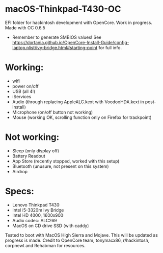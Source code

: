 # macOS-Thinkpad-T430-OC
EFI folder for hackintosh development with OpenCore. Work in progress.
Made with OC 0.6.5
- Remember to generate SMBIOS values! See https://dortania.github.io/OpenCore-Install-Guide/config-laptop.plist/ivy-bridge.html#starting-point for full info.

# Working:
- wifi
- power on/off
- USB (all 4!)
- iServices
- Audio (through replacing AppleALC.kext with VoodooHDA.kext in post-install)
- Microphone (on/off button not working)
- Mouse (working OK, scrolling function only on Firefox for trackpoint)

# Not working:
- Sleep (only display off)
- Battery Readout 
- App Store (recently stopped, worked with this setup)
- Bluetooth (unusure, not present on this system)
- Airdrop

# Specs:
- Lenovo Thinkpad T430
- Intel i5-3320m Ivy Bridge 
- Intel HD 4000, 1600x900
- Audio codec: ALC269
- MacOS on CD drive SSD (with caddy)

Tested to boot with MacOS High Sierra and Mojave. This will be updated as progress is made. Credit to OpenCore team, tonymacx86, r/hackintosh, corpnewt and Rehabman for resources.
